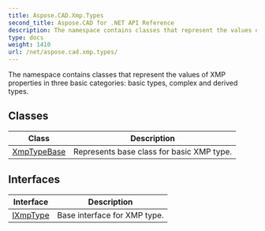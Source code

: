 ```yaml
---
title: Aspose.CAD.Xmp.Types
second_title: Aspose.CAD for .NET API Reference
description: The namespace contains classes that represent the values of XMP properties in three basic categories basic types complex and derived types
type: docs
weight: 1410
url: /net/aspose.cad.xmp.types/
---
```

The namespace contains classes that represent the values of XMP properties in three basic categories: basic types, complex and derived types.

## Classes

| Class | Description |
| --- | --- |
| [XmpTypeBase](./xmptypebase/) | Represents base class for basic XMP type. |
## Interfaces

| Interface | Description |
| --- | --- |
| [IXmpType](./ixmptype/) | Base interface for XMP type. |



